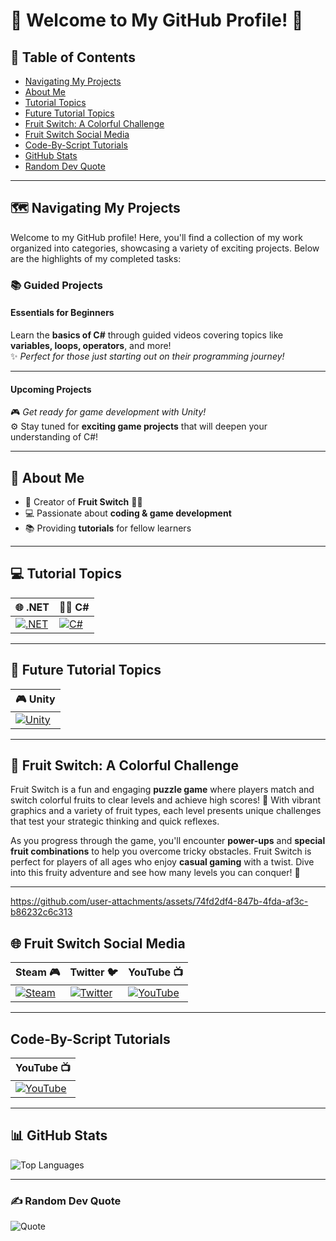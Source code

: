 # 🌟 Welcome to My GitHub Profile! 🌟

## 📑 Table of Contents
- [Navigating My Projects](#navigating-my-projects)
- [About Me](#about-me)
- [Tutorial Topics](#tutorial-topics)
- [Future Tutorial Topics](#future-tutorial-topics)
- [Fruit Switch: A Colorful Challenge](#fruit-switch-a-colorful-challenge)
- [Fruit Switch Social Media](#fruit-switch-social-media)
- [Code-By-Script Tutorials](#code-by-script-tutorials)
- [GitHub Stats](#github-stats)
- [Random Dev Quote](#random-dev-quote)


---

## 🗺️ Navigating My Projects

Welcome to my GitHub profile! Here, you'll find a collection of my work organized into categories, showcasing a variety of exciting projects. Below are the highlights of my completed tasks:

### 📚 Guided Projects

#### **Essentials for Beginners**  
Learn the **basics of C#** through guided videos covering topics like **variables, loops, operators**, and more!  
✨ *Perfect for those just starting out on their programming journey!*  

---

#### **Upcoming Projects**  
🎮 *Get ready for game development with Unity!*  
⚙️ Stay tuned for **exciting game projects** that will deepen your understanding of C#!  

---

## 💫 About Me

- 👋 Creator of **Fruit Switch** 🍉🍊  
- 💻 Passionate about **coding & game development**  
- 📚 Providing **tutorials** for fellow learners  

---

## 💻 Tutorial Topics

| 🌐 **.NET** | 🧑‍💻 **C#** |
|-------------|--------------|
| [![.NET](https://cdn.jsdelivr.net/gh/devicons/devicon@latest/icons/dot-net/dot-net-plain-wordmark.svg)](https://dotnet.microsoft.com/) | [![C#](https://cdn.jsdelivr.net/gh/devicons/devicon@latest/icons/csharp/csharp-original.svg)](https://docs.microsoft.com/en-us/dotnet/csharp/) |

---

## 🔮 Future Tutorial Topics

| 🎮 **Unity** |
|--------------|
| [![Unity](https://cdn.jsdelivr.net/gh/devicons/devicon@latest/icons/unity/unity-original.svg)](https://unity.com/) |

---

## 🍉 Fruit Switch: A Colorful Challenge

Fruit Switch is a fun and engaging **puzzle game** where players match and switch colorful fruits to clear levels and achieve high scores! 🌈 With vibrant graphics and a variety of fruit types, each level presents unique challenges that test your strategic thinking and quick reflexes.

As you progress through the game, you'll encounter **power-ups** and **special fruit combinations** to help you overcome tricky obstacles. Fruit Switch is perfect for players of all ages who enjoy **casual gaming** with a twist. Dive into this fruity adventure and see how many levels you can conquer! 🍭 

---


https://github.com/user-attachments/assets/74fd2df4-847b-4fda-af3c-b86232c6c313
## 🌐 Fruit Switch Social Media

| **Steam 🎮** | **Twitter 🐦** | **YouTube 📺** |
|-----------|-------------|--------------|
| [![Steam](https://img.icons8.com/?size=48&id=zNqjI8XKkCv0&format=png)](https://store.steampowered.com/app/2248480/Fruit_Switch/) | [![Twitter](https://img.icons8.com/?size=50&id=phOKFKYpe00C&format=png)](https://x.com/Fruit_Switch) | [![YouTube](https://img.icons8.com/?size=48&id=19318&format=png)](https://www.youtube.com/@FruitSwitch) |

---

## Code-By-Script Tutorials

| **YouTube 📺** |
|-------------|
| [![YouTube](https://img.icons8.com/?size=48&id=19318&format=png)](https://www.youtube.com/@CodeByScript) |

---

## 📊 GitHub Stats

![Top Languages](https://github-readme-stats.vercel.app/api/top-langs/?username=Code-By-Script&theme=dark&hide_border=false&include_all_commits=true&count_private=false&layout=compact&random=123456)

---

### ✍️ Random Dev Quote

![Quote](https://quotes-github-readme.vercel.app/api?type=horizontal&theme=radical)





